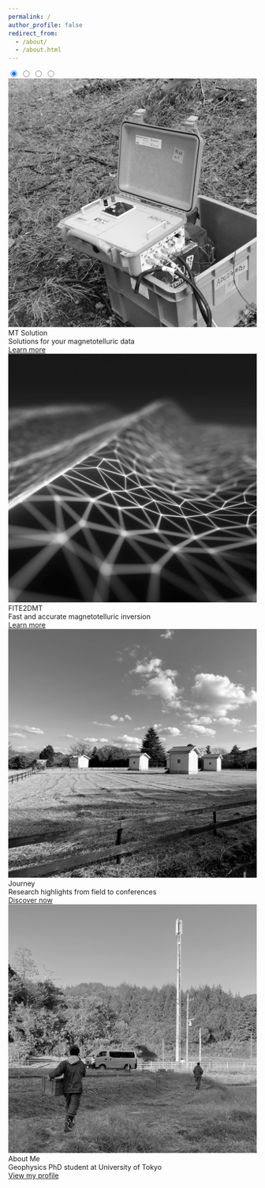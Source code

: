 ```yaml
---
permalink: /
author_profile: false
redirect_from: 
  - /about/
  - /about.html
---
```


<!-- Image Slider -->
<div class="image-slider">
  <input type="radio" id="slide1" name="slider" checked>
  <input type="radio" id="slide2" name="slider">
  <input type="radio" id="slide3" name="slider">
  <input type="radio" id="slide4" name="slider">
  
  <div class="slider-container">
    <div class="slide">
      <img src="/images/imageslider/slider-1-notext.jpg" alt="Image 1">
      <div class="slide-text-title">MT Solution</div>
      <div class="slide-text-body">Solutions for your magnetotelluric data</div>
      <div class="button-container">
        <a class="learn-more-button" href="https://dienodiba.com/MTSolutions">Learn more</a>
      </div>
    </div>
    <div class="slide">
      <img src="/images/imageslider/slider-2-notext.jpg" alt="Image 2">
      <div class="slide-text-title">FITE2DMT</div>
      <div class="slide-text-body">Fast and accurate magnetotelluric inversion</div>
      <div class="button-container">
        <a class="learn-more-button" href="https://dienodiba.com/FITE2DMT">Learn more</a>
      </div>
    </div>
    <div class="slide">
      <img src="/images/imageslider/slider-3-notext.jpg" alt="Image 3">
      <div class="slide-text-title">Journey</div>
      <div class="slide-text-body">Research highlights from field to conferences</div>
      <div class="button-container">
        <a class="learn-more-button" href="https://dienodiba.com/journey">Discover now</a>
      </div>
    </div>
    <div class="slide">
      <img src="/images/imageslider/slider-4-notext.jpg" alt="Image 4">
      <div class="slide-text-title">About Me</div>
      <div class="slide-text-body">Geophysics PhD student at University of Tokyo</div>
      <div class="button-container">
        <a class="learn-more-button" href="https://dienodiba.com/profile">View my profile</a>
      </div>
    </div>
  </div>

  <div class="slider-dots">
    <label for="slide1" class="dot"></label>
    <label for="slide2" class="dot"></label>
    <label for="slide3" class="dot"></label>
    <label for="slide4" class="dot"></label>
  </div>
</div>

<script>
let currentIndex = 0;
const slides = document.querySelectorAll('input[name="slider"]');
const totalSlides = slides.length;
let slideInterval;
let touchStartX = 0;

function startSlider() {
  slideInterval = setInterval(() => {
    slides[currentIndex].checked = false; 
    currentIndex = (currentIndex + 1) % totalSlides; 
    slides[currentIndex].checked = true; 
  }, 5000); 
}

function resetSlider(index) {
  clearInterval(slideInterval);
  currentIndex = index;
  startSlider();
}

function handleSwipe(diffX) {
  if (Math.abs(diffX) > 30) { // Minimum swipe distance
    if (diffX > 0) {
      // Swipe left
      slides[currentIndex].checked = false;
      currentIndex = (currentIndex + 1) % totalSlides;
      slides[currentIndex].checked = true;
    } else {
      // Swipe right
      slides[currentIndex].checked = false;
      currentIndex = (currentIndex - 1 + totalSlides) % totalSlides;
      slides[currentIndex].checked = true;
    }
    resetSlider(currentIndex);
  }
}

document.querySelector('.image-slider').addEventListener('touchstart', (e) => {
  touchStartX = e.touches[0].clientX;
});

document.querySelector('.image-slider').addEventListener('touchend', (e) => {
  const touchEndX = e.changedTouches[0].clientX;
  const diffX = touchStartX - touchEndX;
  handleSwipe(diffX);
});

slides.forEach((slide, index) => {
  slide.addEventListener('change', () => resetSlider(index));
});

startSlider();
</script>
